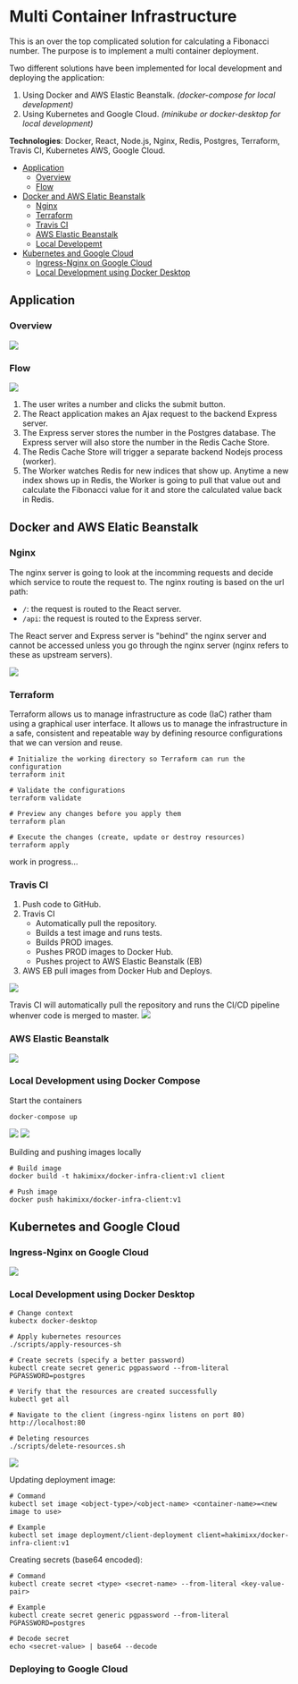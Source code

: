 # Multi Container Infrastructure

This is an over the top complicated solution for calculating a Fibonacci number.
The purpose is to implement a multi container deployment.

Two different solutions have been implemented for local development and deploying 
the application:
1. Using Docker and AWS Elastic Beanstalk.
   _(docker-compose for local development)_
2. Using Kubernetes and Google Cloud.
   _(minikube or docker-desktop for local development)_

**Technologies**: Docker, React, Node.js, Nginx, Redis, Postgres, Terraform, Travis CI, Kubernetes
AWS, Google Cloud. 

* [Application](#application)
  * [Overview](#overview)
  * [Flow](#flow)
* [Docker and AWS Elatic Beanstalk](#docker-and-aws-elatic-beanstalk)
  * [Nginx](#nginx)
  * [Terraform](#terraform)
  * [Travis CI](#travis-ci)
  * [AWS Elastic Beanstalk](#aws-elastic-beanstalk)
  * [Local Developemt](#local-development-using-docker-compose)
* [Kubernetes and Google Cloud](#kubernetes-and-google-cloud)
  * [Ingress-Nginx on Google Cloud](#ingress-nginx-on-google-cloud)
  * [Local Development using Docker Desktop](#local-development-using-docker-desktop)

## Application
### Overview
![](resources/images/overview.png)

### Flow
![](resources/images/flow.png)

1. The user writes a number and clicks the submit button.
2. The React application makes an Ajax request to the backend Express server.
3. The Express server stores the number in the Postgres database. The Express server will also
   store the number in the Redis Cache Store.
4. The Redis Cache Store will trigger a separate backend Nodejs process (worker).
5. The Worker watches Redis for new indices that show up. Anytime a new index shows up in Redis,
   the Worker is going to pull that value out and calculate the Fibonacci value for it and store the calculated
   value back in Redis.

## Docker and AWS Elatic Beanstalk

### Nginx
The nginx server is going to look at the incomming requests and decide which
service to route the request to. The nginx routing is based on the url path:
* `/`: the request is routed to the React server.
* `/api`: the request is routed to the Express server.

The React server and Express server is "behind" the nginx server and cannot be accessed
unless you go through the nginx server (nginx refers to these as upstream servers).

![](resources/images/nginx-routing.png)

### Terraform 
Terraform allows us to manage infrastructure as code (IaC) rather tham using a graphical
user interface. It allows us to manage the infrastructure in a safe, consistent and 
repeatable way by defining resource configurations that we can version and reuse.
```shell
# Initialize the working directory so Terraform can run the configuration
terraform init

# Validate the configurations
terraform validate

# Preview any changes before you apply them 
terraform plan 

# Execute the changes (create, update or destroy resources)
terraform apply
```
work in progress...

### Travis CI 
1. Push code to GitHub.
2. Travis CI
   * Automatically pull the repository. 
   * Builds a test image and runs tests. 
   * Builds PROD images. 
   * Pushes PROD images to Docker Hub. 
   * Pushes project to AWS Elastic Beanstalk (EB) 
3. AWS EB pull images from Docker Hub and Deploys. 

![](resources/images/ci-cd.png)

Travis CI will automatically pull the repository and runs the CI/CD pipeline whenver code is merged to master. 
![](resources/images/travis-ci.png)

### AWS Elastic Beanstalk
![](resources/images/deployment.png)

### Local Development using Docker Compose
Start the containers 
```shell
docker-compose up
```

![](resources/images/docker-compose-containers.png)
![](resources/images/app.png)

Building and pushing images locally
```shell
# Build image 
docker build -t hakimixx/docker-infra-client:v1 client

# Push image
docker push hakimixx/docker-infra-client:v1
```

## Kubernetes and Google Cloud

### Ingress-Nginx on Google Cloud
![](resources/images/k8s-overview.png)

### Local Development using Docker Desktop
```shell
# Change context 
kubectx docker-desktop

# Apply kubernetes resources 
./scripts/apply-resources-sh

# Create secrets (specify a better password)
kubectl create secret generic pgpassword --from-literal PGPASSWORD=postgres 

# Verify that the resources are created successfully
kubectl get all

# Navigate to the client (ingress-nginx listens on port 80) 
http://localhost:80

# Deleting resources
./scripts/delete-resources.sh
```
![](resources/images/local-cluster.png)

Updating deployment image: 
```shell
# Command 
kubectl set image <object-type>/<object-name> <container-name>=<new image to use>

# Example
kubectl set image deployment/client-deployment client=hakimixx/docker-infra-client:v1
```

Creating secrets (base64 encoded):
```shell
# Command
kubectl create secret <type> <secret-name> --from-literal <key-value-pair>

# Example 
kubectl create secret generic pgpassword --from-literal PGPASSWORD=postgres

# Decode secret
echo <secret-value> | base64 --decode
```

### Deploying to Google Cloud

